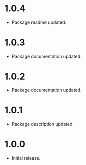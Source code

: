 # 1.0.4
- Package readme updated.
# 1.0.3
- Package documentation updated.
# 1.0.2
- Package documentation updated.
# 1.0.1
- Package description updated.
# 1.0.0
- Initial release.
